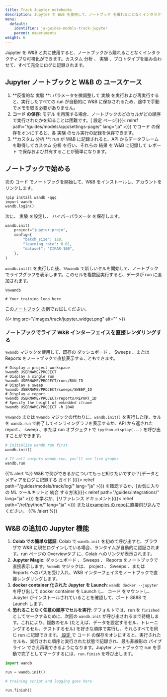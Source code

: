 ```yaml
---
title: Track Jupyter notebooks
description: Jupyter で W&B を使用して、ノートブック を離れることなくインタラクティブな 可視化 を取得します。
menu:
  default:
    identifier: ja-guides-models-track-jupyter
    parent: experiments
weight: 6
---
```


Jupyter を W&B と共に使用すると、ノートブックから離れることなくインタラクティブな可視化ができます。カスタム 分析 、 実験 、プロトタイプを組み合わせて、すべて完全にログに記録されます。

## Jupyter ノートブックと W&B の ユースケース

1.  **反復的な 実験 **: パラメータを微調整して 実験 を実行および再実行すると、実行したすべての run が自動的に W&B に保存されるため、途中で手動でメモを取る必要がありません。
2.  **コード の保存**: モデル を再現する場合、ノートブックのどのセルがどの順序で実行されたかを知ることは困難です。[ 設定 ページ]({{< relref path="/guides/models/app/settings-page/" lang="ja" >}}) でコード の保存をオンにすると、各 実験 のセル実行の記録を保存できます。
3.  **カスタム 分析 **: run が W&B に記録されると、API からデータフレームを取得してカスタム 分析 を行い、それらの 結果 を W&B に記録して レポート で保存および共有することが簡単になります。

## ノートブックで始める

次の コード でノートブックを開始して、W&B をインストールし、アカウントをリンクします。

```notebook
!pip install wandb -qqq
import wandb
wandb.login()
```

次に、 実験 を設定し、 ハイパーパラメータ を保存します。

```python
wandb.init(
    project="jupyter-projo",
    config={
        "batch_size": 128,
        "learning_rate": 0.01,
        "dataset": "CIFAR-100",
    },
)
```

`wandb.init()` を実行した後、`%%wandb` で新しいセルを開始して、ノートブックでライブグラフを表示します。このセルを複数回実行すると、データが run に追加されます。

```notebook
%%wandb

# Your training loop here
```

この[ノートブック の例](http://wandb.me/jupyter-interact-colab)でお試しください。

{{< img src="/images/track/jupyter_widget.png" alt="" >}}

### ノートブックでライブ W&B インターフェイスを直接レンダリングする

`%wandb` マジックを使用して、既存の ダッシュボード 、 Sweeps 、または Reports をノートブックで直接表示することもできます。

```notebook
# Display a project workspace
%wandb USERNAME/PROJECT
# Display a single run
%wandb USERNAME/PROJECT/runs/RUN_ID
# Display a sweep
%wandb USERNAME/PROJECT/sweeps/SWEEP_ID
# Display a report
%wandb USERNAME/PROJECT/reports/REPORT_ID
# Specify the height of embedded iframe
%wandb USERNAME/PROJECT -h 2048
```

`%%wandb` または `%wandb` マジックの代わりに、`wandb.init()` を実行した後、セルを `wandb.run` で終了してインライングラフを表示するか、API から返された report 、 sweep 、または run オブジェクトで `ipython.display(...)` を呼び出すことができます。

```python
# Initialize wandb.run first
wandb.init()

# If cell outputs wandb.run, you'll see live graphs
wandb.run
```

{{% alert %}}
W&B で何ができるかについてもっと知りたいですか？[データとメディアをログに記録する ガイド ]({{< relref path="/guides/models/track/log/" lang="ja" >}}) を確認するか、[お気に入りの ML ツールキットと 統合 する方法]({{< relref path="/guides/integrations/" lang="ja" >}}) を学ぶか、[リファレンス ドキュメント]({{< relref path="/ref/python/" lang="ja" >}}) または[examples の repo](https://github.com/wandb/examples)に直接飛び込んでください。
{{% /alert %}}

## W&B の追加の Jupyter 機能

1.  **Colab での簡単な認証**: Colab で `wandb.init` を初めて呼び出すと、ブラウザで W&B に現在ログインしている場合、ランタイムが自動的に認証されます。run ページの Overviewタブ に、Colab へのリンクが表示されます。
2.  **Jupyter Magic:** ダッシュボード 、 Sweeps 、 Reports をノートブックで直接表示します。`%wandb` マジックは、 project 、 Sweeps 、または Reports へのパスを受け入れ、W&B インターフェイスをノートブックで直接レンダリングします。
3.  **docker container 化された Jupyter を Launch**: `wandb docker --jupyter` を呼び出して docker container を Launch し、 コード をマウントし、Jupyter がインストールされていることを確認して、ポート 8888 で Launch します。
4.  **恐れることなく任意の順序でセルを実行**: デフォルトでは、run を `finished` としてマークするために、次回の `wandb.init` が呼び出されるまで待機します。これにより、複数のセル (たとえば、データを設定するセル、トレーニングするセル、テストするセル) を好きな順序で実行し、それらすべてを同じ run に記録できます。[ 設定 ](https://app.wandb.ai/settings) で コード の保存をオンにすると、実行されたセルも、実行された順序と実行された状態で記録され、最も非線形の パイプライン でさえ再現できるようになります。Jupyter ノートブックで run を手動で完了としてマークするには、`run.finish` を呼び出します。

```python
import wandb

run = wandb.init()

# training script and logging goes here

run.finish()
```
